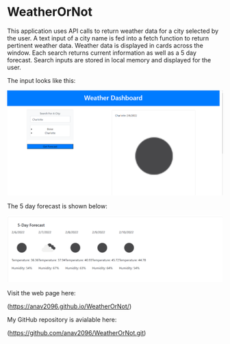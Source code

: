 # WeatherOrNot

This application uses API calls to return weather data for a city selected by the user. A text input of a city name is fed into a fetch function to return pertinent weather data. 
Weather data is displayed in cards across the window. Each search returns current information as well as a 5 day forecast. Search inputs are stored in local memory and displayed for the user. 

The input looks like this:

![Screen Shot](/images/Screenshot1.png)

The 5 day forecast is shown below:

![Screen shot 2](/images/Screenshot2.png)

Visit the web page here:

(https://anav2096.github.io/WeatherOrNot/)

My GitHub repository is avialable here:

(https://github.com/anav2096/WeatherOrNot.git)